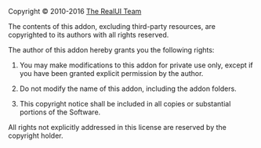 ﻿Copyright © 2010-2016 [The RealUI Team](http://www.wowinterface.com/downloads/fileinfo.php?id=16068)

The contents of this addon, excluding third-party resources, are
copyrighted to its authors with all rights reserved.

The author of this addon hereby grants you the following rights:

1. You may make modifications to this addon for private use only, except
   if you have been granted explicit permission by the author.

2. Do not modify the name of this addon, including the addon folders.

3. This copyright notice shall be included in all copies or substantial
   portions of the Software.

All rights not explicitly addressed in this license are reserved by
the copyright holder.
